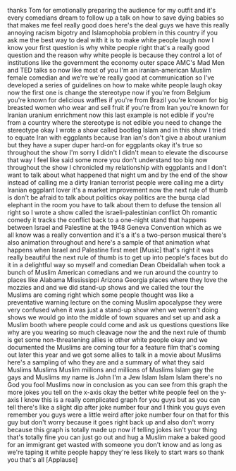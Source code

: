 
thanks Tom for emotionally preparing the
audience for my outfit and it&#39;s every
comedians dream to follow up a talk on
how to save dying babies so that makes
me feel really good
does here&#39;s the deal guys
we have this really annoying racism
bigotry and Islamophobia problem in this
country if you ask me the best way to
deal with it is to make white people
laugh now I know your first question is
why white people right that&#39;s a really
good question and the reason why white
people is because they control a lot of
institutions like the government the
economy outer space AMC&#39;s Mad Men and
TED talks
so now like most of you I&#39;m an
iranian-american Muslim female comedian
and we&#39;re we&#39;re really good at
communication so I&#39;ve developed a series
of guidelines on how to make white
people laugh okay now the first one is
change the stereotype now if you&#39;re from
Belgium you&#39;re known for delicious
waffles if you&#39;re from Brazil you&#39;re
known for big breasted women who wear
and sell fruit if you&#39;re from Iran
you&#39;re known for Iranian uranium
enrichment now this last example is not
edible if you&#39;re from a country where
the stereotype is not edible you need to
change the stereotype okay I wrote a
show called bootleg Islam and in this
show I tried to equate Iran with
eggplants because Iran ian&#39;s don&#39;t give
a about uranium but they have a
super duper hard-on for eggplants okay
it&#39;s true so throughout the show I&#39;m
sorry I didn&#39;t I didn&#39;t mean to elevate
the discourse that way I feel like said
some more you don&#39;t understand too big
now throughout the show I chronicled my
relationship with eggplants and I don&#39;t
want to talk about what happened that
night um and by the end of the show
instead of calling me a dirty Iranian
terrorist people were calling me a dirty
Iranian eggplant lover it&#39;s a market
improvement now
the next rule of thumb is don&#39;t be
afraid to talk about politics okay
politics are the burqa clad elephant in
the room you have to talk about them to
defuse the tension all right so I wrote
a show called the israeli-palestinian
conflict Oh romantic comedy it tracks
the conflict back to a one-night stand
that happens between Israel and
Palestine at the 1948 Geneva Convention
which as we all know was a really
convention
and it&#39;s a it&#39;s a two-person musical
there&#39;s also animation throughout and
here&#39;s a sample of that animation what
happens when Israel and Palestine first
meet
[Music]
that&#39;s right it was really beautiful
the next rule of thumb is to get up into
people&#39;s faces but do it in a delightful
way so myself and comedian Dean
Obeidallah when took a bunch of Muslim
American comedians and we run around the
country to places like Alabama
Mississippi Arizona Georgia places where
they love the mozzies and and we did
stand-up shows and we called the tour
the Muslims are coming right which some
people thought was like a preventative
warning lecture on the coming Muslim
apocalypse they were very confused when
it was just a stand-up show when we
weren&#39;t doing shows we would go into the
middle of town squares and set up and
ask a Muslim booth where people could
come and ask us questions questions like
why are you wearing so much cleavage now
the and the next rule of thumb is get
some non-threatening allies ie other
white people okay and we documented the
Muslims are coming tour for a feature
film that&#39;s coming out later this year
and we got some allies to talk in a
movie about Muslims here&#39;s a sampling of
who they are and a summary of what they
said Muslims Muslims Muslim millions and
millions of Muslims Islam gay the gays
and Muslims my name is John I&#39;m a Jew
Islam Islam Islam there&#39;s no God you
fool
Muslims now in conclusion
as you can see from this graph the more
jokes you tell on the x-axis okay
the better white people feel on the
y-axis I know this is a really
complicated graph for you guys but as
you can tell there&#39;s like a slight dip
after joke number four and I think you
guys even remember you guys were a
little weird after joke number four on
that for this guy but don&#39;t worry
because it goes right back up and also
don&#39;t worry because this graph is
totally made up
now if telling jokes isn&#39;t your thing
that&#39;s totally fine you can just go out
and hug a Muslim make a baked good for
an immigrant get wasted with someone you
don&#39;t know and as long as we&#39;re taping
it white people happy they&#39;re less
likely to start wars so thank you that&#39;s
all
[Applause]
